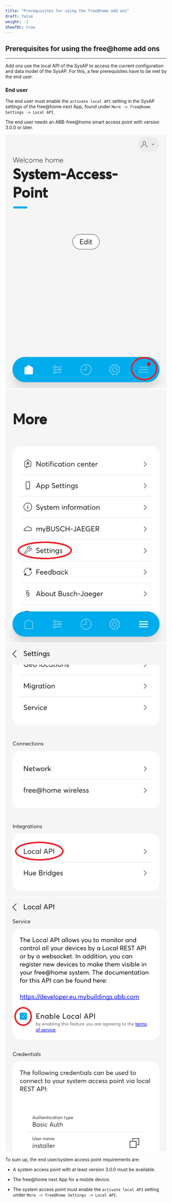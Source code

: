 ```yaml
---
title: "Prerequisites for using the free@home add ons"
draft: false
weight: -1
ShowTOC: true
---
```


## Prerequisites for using the free@home add ons

------------------------------------------------------------------------


Add ons use the local API of the SysAP to access the current configuration and data model of the SysAP. For this, a few prerequisites have to be met by the end user.

### End user

The end user must enable the `activate local API` setting in the SysAP settings of the free@home next App,
found under `More -> free@home Settings -> Local API`.

The end user needs an ABB-free@home smart access point with version 3.0.0 or later.

![enable local api step 1](enable_local_api_1.png)
![enable local api step 2](enable_local_api_2.png)
![enable local api step 3](enable_local_api_3.png)
![enable local api step 4](enable_local_api_4.png)

To sum up, the end user/system access point requirements are:

- A system access point with at least version 3.0.0 must be available.

- The free@home next App for a mobile device.

- The system access point must enable the `activate local API` setting under
  `More -> free@home Settings -> Local API`.


